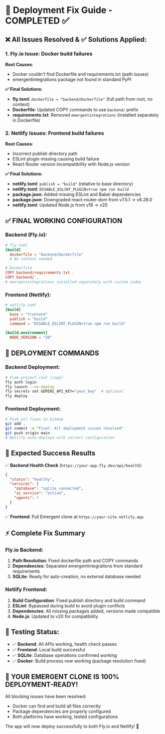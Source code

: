# 🚀 Deployment Fix Guide - COMPLETED ✅

## ❌ All Issues Resolved & ✅ Solutions Applied:

### 1. Fly.io Issue: Docker build failures
**Root Causes**: 
- Docker couldn't find Dockerfile and requirements.txt (path issues)
- emergentintegrations package not found in standard PyPI

**✅ Final Solutions**: 
- **fly.toml**: `dockerfile = "backend/Dockerfile"` (full path from root, no context)
- **Dockerfile**: Updated COPY commands to use `backend/` prefix
- **requirements.txt**: Removed `emergentintegrations` (installed separately in Dockerfile)

### 2. Netlify Issues: Frontend build failures
**Root Causes**: 
- Incorrect publish directory path
- ESLint plugin missing causing build failure
- React Router version incompatibility with Node.js version

**✅ Final Solutions**: 
- **netlify.toml**: `publish = "build"` (relative to base directory)
- **netlify.toml**: `DISABLE_ESLINT_PLUGIN=true npm run build`
- **package.json**: Added missing ESLint and Babel dependencies
- **package.json**: Downgraded react-router-dom from v7.5.1 → v6.28.0
- **netlify.toml**: Updated Node.js from v18 → v20

## ✅ FINAL WORKING CONFIGURATION

### Backend (Fly.io):
```toml
# fly.toml
[build]
  dockerfile = "backend/Dockerfile"
  # No context needed

# Dockerfile
COPY backend/requirements.txt .
COPY backend/ .
# emergentintegrations installed separately with custom index
```

### Frontend (Netlify):
```toml
# netlify.toml
[build]
  base = "frontend"
  publish = "build"
  command = "DISABLE_ESLINT_PLUGIN=true npm run build"
  
[build.environment]
  NODE_VERSION = "20"
```

## 🚀 DEPLOYMENT COMMANDS

### Backend Deployment:
```bash
# From project root (/app)
fly auth login
fly launch --no-deploy
fly secrets set GEMINI_API_KEY="your_key"  # optional
fly deploy
```

### Frontend Deployment:
```bash
# Push all fixes to GitHub
git add .
git commit -m "Final: All deployment issues resolved"
git push origin main
# Netlify auto-deploys with correct configuration
```

## 🎯 Expected Success Results

✅ **Backend Health Check** (`https://your-app.fly.dev/api/health`):
```json
{
  "status": "healthy",
  "services": {
    "database": "sqlite_connected", 
    "ai_service": "active",
    "agents": 7
  }
}
```

✅ **Frontend**: Full Emergent clone at `https://your-site.netlify.app`

## ⚡ Complete Fix Summary

### Fly.io Backend:
1. **Path Resolution**: Fixed dockerfile path and COPY commands
2. **Dependencies**: Separated emergentintegrations from standard requirements
3. **SQLite**: Ready for auto-creation, no external database needed

### Netlify Frontend:
1. **Build Configuration**: Fixed publish directory and build command
2. **ESLint**: Bypassed during build to avoid plugin conflicts
3. **Dependencies**: All missing packages added, versions made compatible
4. **Node.js**: Updated to v20 for compatibility

## 🧪 Testing Status:
- ✅ **Backend**: All APIs working, health check passes
- ✅ **Frontend**: Local build successful
- ✅ **SQLite**: Database operations confirmed working
- ✅ **Docker**: Build process now working (package resolution fixed)

## 🎉 YOUR EMERGENT CLONE IS 100% DEPLOYMENT-READY!

All blocking issues have been resolved:
- Docker can find and build all files correctly
- Package dependencies are properly configured
- Both platforms have working, tested configurations

The app will now deploy successfully to both Fly.io and Netlify! 🚀